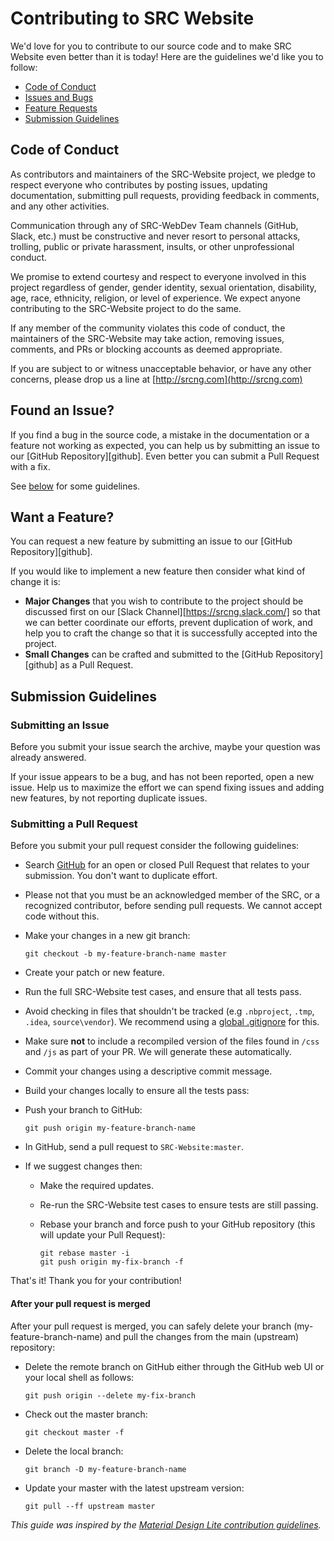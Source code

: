 # Contributing to SRC Website

We'd love for you to contribute to our source code and to make SRC Website even better than it is today! Here are the guidelines we'd like you to follow:

 - [Code of Conduct](#coc)
 - [Issues and Bugs](#issue)
 - [Feature Requests](#feature)
 - [Submission Guidelines](#submit)

## <a name="coc"></a> Code of Conduct

As contributors and maintainers of the SRC-Website project, we pledge to respect everyone who contributes by posting issues, updating documentation, submitting pull requests, providing feedback in comments, and any other activities.

Communication through any of SRC-WebDev Team channels (GitHub, Slack, etc.) must be constructive and never resort to personal attacks, trolling, public or private harassment, insults, or other unprofessional conduct.

We promise to extend courtesy and respect to everyone involved in this project regardless of gender, gender identity, sexual orientation, disability, age, race, ethnicity, religion, or level of experience. We expect anyone contributing to the SRC-Website project to do the same.

If any member of the community violates this code of conduct, the maintainers of the SRC-Website may take action, removing issues, comments, and PRs or blocking accounts as deemed appropriate.

If you are subject to or witness unacceptable behavior, or have any other concerns, please drop us a line at [http://srcng.com](http://srcng.com)

## <a name="issue"></a> Found an Issue?
If you find a bug in the source code, a mistake in the documentation or a feature not working as expected, you can help us by
submitting an issue to our [GitHub Repository][github]. Even better you can submit a Pull Request
with a fix.

See [below](#submit) for some guidelines.

## <a name="feature"></a> Want a Feature?
You can request a new feature by submitting an issue to our [GitHub Repository][github].

If you would like to implement a new feature then consider what kind of change it is:

* **Major Changes** that you wish to contribute to the project should be discussed first on our
[Slack Channel][https://srcng.slack.com/] so that we can better coordinate our efforts, prevent
duplication of work, and help you to craft the change so that it is successfully accepted into the
project.
* **Small Changes** can be crafted and submitted to the [GitHub Repository][github] as a Pull Request.

## <a name="submit"></a> Submission Guidelines

### Submitting an Issue
Before you submit your issue search the archive, maybe your question was already answered.

If your issue appears to be a bug, and has not been reported, open a new issue.
Help us to maximize the effort we can spend fixing issues and adding new
features, by not reporting duplicate issues.

### Submitting a Pull Request
Before you submit your pull request consider the following guidelines:

* Search [GitHub](https://github.com/src-unn/SRC-Website/pulls) for an open or closed Pull Request
  that relates to your submission. You don't want to duplicate effort.
* Please not that you must be an acknowledged member of the SRC, or a recognized contributor, before sending pull
  requests. We cannot accept code without this.
* Make your changes in a new git branch:

     ```shell
     git checkout -b my-feature-branch-name master
     ```

* Create your patch or new feature.
* Run the full SRC-Website test cases, and ensure that all tests pass.
* Avoid checking in files that shouldn't be tracked (e.g `.nbproject`, `.tmp`, `.idea`, `source\vendor`). We recommend using a [global .gitignore](https://help.github.com/articles/ignoring-files/#create-a-global-gitignore) for this.
* Make sure **not** to include a recompiled version of the files found in `/css` and `/js` as part of your PR. We will generate these automatically.
* Commit your changes using a descriptive commit message.
* Build your changes locally to ensure all the tests pass:
* Push your branch to GitHub:

    ```shell
    git push origin my-feature-branch-name
    ```

* In GitHub, send a pull request to `SRC-Website:master`.
* If we suggest changes then:
  * Make the required updates.
  * Re-run the SRC-Website test cases to ensure tests are still passing.
  * Rebase your branch and force push to your GitHub repository (this will update your Pull Request):

    ```shell
    git rebase master -i
    git push origin my-fix-branch -f
    ```

That's it! Thank you for your contribution!

#### After your pull request is merged

After your pull request is merged, you can safely delete your branch (my-feature-branch-name) and pull the changes
from the main (upstream) repository:

* Delete the remote branch on GitHub either through the GitHub web UI or your local shell as follows:

    ```shell
    git push origin --delete my-fix-branch
    ```

* Check out the master branch:

    ```shell
    git checkout master -f
    ```

* Delete the local branch:

    ```shell
    git branch -D my-feature-branch-name
    ```

* Update your master with the latest upstream version:

    ```shell
    git pull --ff upstream master
    ```

*This guide was inspired by the [Material Design Lite contribution guidelines](https://github.com/google/material-design-lite/blob/mdl-1.x/CONTRIBUTING.md).*
